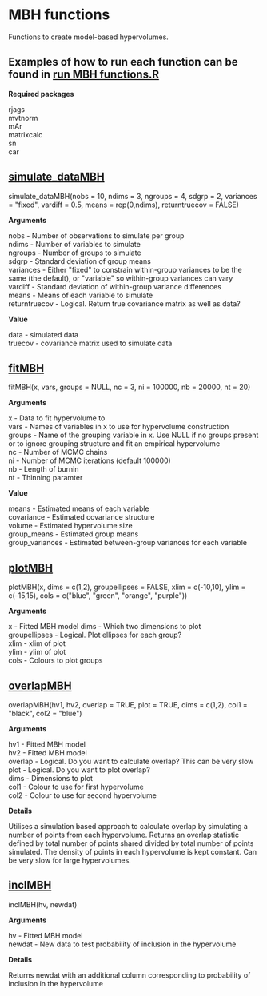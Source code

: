 # MBH functions

Functions to create model-based hypervolumes.

## Examples of how to run each function can be found in [run MBH functions.R](https://github.com/susanjarvis501/MBH-functions/blob/master/run%20MBH%20functions.R)



**Required packages**

rjags  
mvtnorm  
mAr  
matrixcalc  
sn  
car  
    


## [simulate_dataMBH](https://github.com/susanjarvis501/MBH-functions/blob/master/simulate_dataMBH.R)

simulate_dataMBH(nobs = 10, ndims = 3, ngroups = 4, sdgrp = 2, variances = "fixed", vardiff = 0.5, means = rep(0,ndims), returntruecov = FALSE)

**Arguments**

nobs - Number of observations to simulate per group  
ndims - Number of variables to simulate  
ngroups - Number of groups to simulate  
sdgrp - Standard deviation of group means  
variances - Either "fixed" to constrain within-group variances to be the same (the default), or "variable" so within-group variances can vary  
vardiff - Standard deviation of within-group variance differences  
means - Means of each variable to simulate  
returntruecov - Logical. Return true covariance matrix as well as data?  

**Value**

data - simulated data  
truecov - covariance matrix used to simulate data  


## [fitMBH](https://github.com/susanjarvis501/MBH-functions/blob/master/fitMBH.R)

fitMBH(x, vars, groups = NULL, nc = 3, ni = 100000, nb = 20000, nt = 20)

**Arguments**

x - Data to fit hypervolume to  
vars - Names of variables in x to use for hypervolume construction  
groups - Name of the grouping variable in x. Use NULL if no groups present or to  ignore grouping structure and fit an empirical hypervolume  
nc - Number of MCMC chains  
ni - Number of MCMC iterations (default 100000)  
nb - Length of burnin    
nt - Thinning paramter    

**Value**

means - Estimated means of each variable  
covariance - Estimated covariance structure  
volume - Estimated hypervolume size  
group_means - Estimated group means  
group_variances - Estimated between-group variances for each variable  


## [plotMBH](https://github.com/susanjarvis501/MBH-functions/blob/master/plotMBH.R)

plotMBH(x, dims = c(1,2), groupellipses = FALSE, xlim = c(-10,10), ylim = c(-15,15), cols = c("blue", "green", "orange", "purple"))

**Arguments**

x - Fitted MBH model 
dims - Which two dimensions to plot  
groupellipses - Logical. Plot ellipses for each group?  
xlim - xlim of plot  
ylim - ylim of plot  
cols - Colours to plot groups  


## [overlapMBH](https://github.com/susanjarvis501/MBH-functions/blob/master/overlapMBH.R)

overlapMBH(hv1, hv2, overlap = TRUE, plot = TRUE, dims = c(1,2), col1 = "black", col2 = "blue")

**Arguments**

hv1 - Fitted MBH model  
hv2 - Fitted MBH model   
overlap - Logical. Do you want to calculate overlap? This can be very slow  
plot - Logical. Do you want to plot overlap?  
dims - Dimensions to plot  
col1 - Colour to use for first hypervolume  
col2 - Colour to use for second hypervolume  

**Details**

Utilises a simulation based approach to calculate overlap by simulating a number of points from each hypervolume. Returns an overlap statistic defined by total number of points shared divided by total number of points simulated. The density of points in each hypervolume is kept constant. Can be very slow for large hypervolumes.



## [inclMBH](https://github.com/susanjarvis501/MBH-functions/blob/master/inclMBH.R)

inclMBH(hv, newdat)

**Arguments**

hv - Fitted MBH model  
newdat - New data to test probability of inclusion in the hypervolume

**Details**

Returns newdat with an additional column corresponding to probability of inclusion in the hypervolume





























